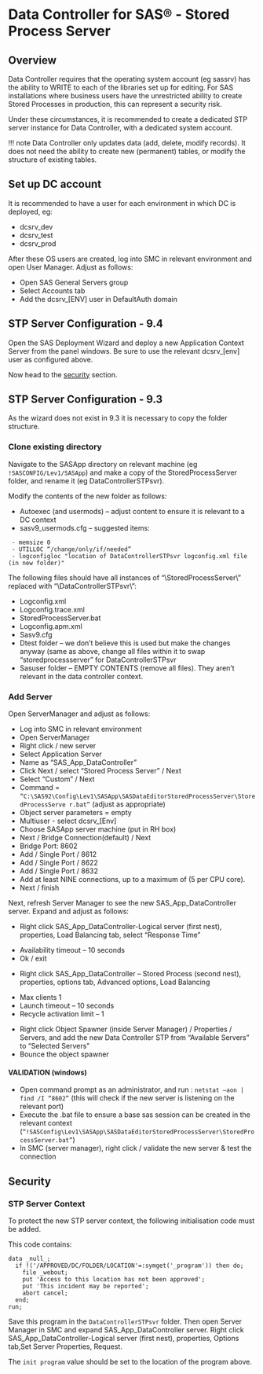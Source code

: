 # Data Controller for SAS® - Stored Process Server

## Overview
Data Controller requires that the operating system account (eg sassrv) has the ability to WRITE to each of the libraries set up for editing.  For SAS installations where business users have the unrestricted ability to create Stored Processes in production, this can represent a security risk.

Under these circumstances, it is recommended to create a dedicated STP server instance for Data Controller, with a dedicated system account.

!!! note
    Data Controller only updates data (add, delete, modify records).  It does not need the ability to create new (permanent) tables, or modify the structure of existing tables.

## Set up DC account

It is recommended to have a user for each environment in which DC is deployed, eg:

* dcsrv_dev
* dcsrv_test
* dcsrv_prod

After these OS users are created, log into SMC in relevant environment and open User Manager.  Adjust as follows:

* Open SAS General Servers group
* Select Accounts tab
* Add the dcsrv_[ENV] user in DefaultAuth domain

## STP Server Configuration - 9.4

Open the SAS Deployment Wizard and deploy a new Application Context Server from the panel windows. 
Be sure to use the relevant dcsrv_[env] user as configured above.

Now head to the [security](#security) section.


## STP Server Configuration - 9.3

As the wizard does not exist in 9.3 it is necessary to copy the folder structure.

### Clone existing directory

Navigate to the SASApp directory on relevant machine (eg `!SASCONFIG/Lev1/SASApp`) and make a copy of the StoredProcessServer folder, and rename it (eg DataControllerSTPsvr).

Modify the contents of the new folder as follows:

* Autoexec (and usermods) – adjust content to ensure it is relevant to a DC context
* sasv9_usermods.cfg – suggested items:

```
 - memsize 0
 - UTILLOC “/change/only/if/needed” 
 - logconfigloc "location of DataControllerSTPsvr logconfig.xml file (in new folder)"
```

The following files should have all instances of “\StoredProcessServer\” replaced
with “\DataControllerSTPsvr\”:

* Logconfig.xml
* Logconfig.trace.xml
* StoredProcessServer.bat
* Logconfig.apm.xml
* Sasv9.cfg
* Dtest folder – we don’t believe this is used but make the changes anyway (same as
above, change all files within it to swap “storedprocessserver” for
DataControllerSTPsvr
* Sasuser folder – EMPTY CONTENTS (remove all files). They aren’t relevant in the
data controller context.


### Add Server

Open ServerManager and adjust as follows:

* Log into SMC in relevant environment
* Open ServerManager
* Right click / new server
* Select Application Server
* Name as “SAS_App_DataController”
* Click Next / select “Stored Process Server” / Next
* Select “Custom” / Next
* Command = `“C:\SAS92\Config\Lev1\SASApp\SASDataEditorStoredProcessServer\StoredProcessServe
r.bat”` (adjust as appropriate)
* Object server parameters = empty
* Multiuser - select dcsrv_[Env]
* Choose SASApp server machine (put in RH box)
* Next / Bridge Connection(default) / Next
* Bridge Port: 8602
* Add / Single Port / 8612
* Add / Single Port / 8622
* Add / Single Port / 8632
* Add at least NINE connections, up to a maximum of (5 per CPU core).
* Next / finish

Next, refresh Server Manager to see the new SAS_App_DataController server. Expand and adjust as follows:

* Right click SAS_App_DataController-Logical server (first nest), properties, Load Balancing tab, select “Response Time”

 - Availability timeout – 10 seconds
 -  Ok / exit

* Right click SAS_App_DataController – Stored Process (second nest), properties, options
tab, Advanced options, Load Balancing

- Max clients 1
- Launch timeout – 10 seconds
- Recycle activation limit – 1

* Right click Object Spawner (inside Server Manager) / Properties / Servers, and add the new
Data Controller STP from “Available Servers” to “Selected Servers”
* Bounce the object spawner

#### VALIDATION (windows)

* Open command prompt as an administrator, and run : `netstat –aon | find /I “8602”` (this will check if the new server is listening on the relevant port)
* Execute the .bat file to ensure a base sas session can be created in the relevant context (`“!SASConfig\Lev1\SASApp\SASDataEditorStoredProcessServer\StoredProcessServer.bat”`)
* In SMC (server manager), right click / validate the new server & test the connection



## Security

### STP Server Context
To protect the new STP server context, the following initialisation code must be added.

This code contains:

```
data _null_;
  if !('/APPROVED/DC/FOLDER/LOCATION'=:symget('_program')) then do;
    file _webout;
    put 'Access to this location has not been approved';
    put 'This incident may be reported';
    abort cancel;
  end;
run;
```

Save this program in the `DataControllerSTPsvr` folder.  Then open Server Manager in SMC and expand SAS_App_DataController server. Right click SAS_App_DataController-Logical server (first nest), properties, Options tab,Set Server Properties, Request.

The `init program` value should be set to the location of the program above.
